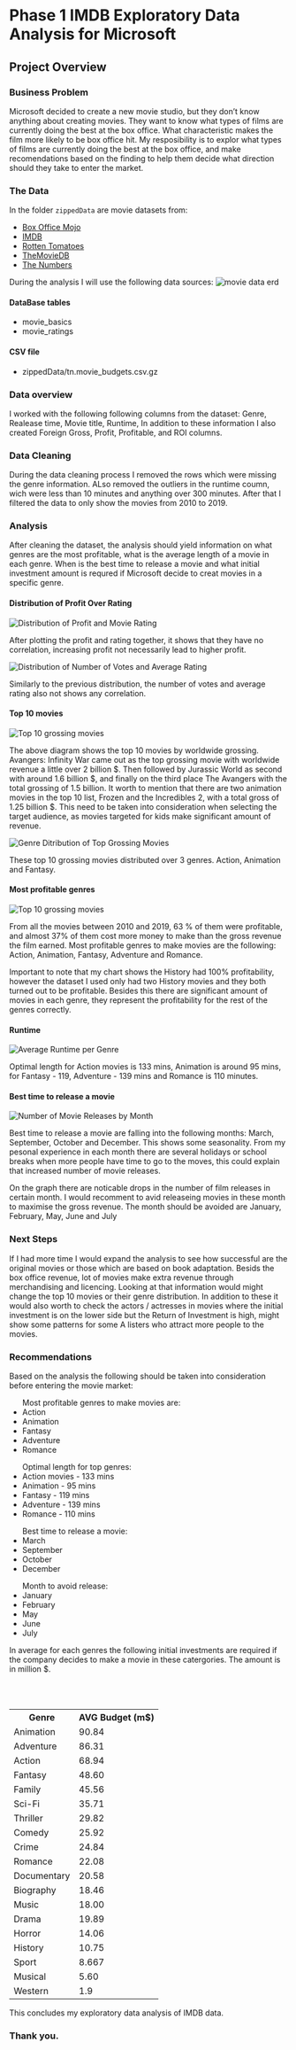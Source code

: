 # Phase 1 IMDB Exploratory Data Analysis for Microsoft


## Project Overview

### Business Problem

Microsoft decided to create a new movie studio, but they don’t know anything about creating movies. They want to know what types of films are currently doing the best at the box office.  What characteristic  makes the film more likely to be box office hit.
My resposibility is to explor what types of films are currently doing the best at the box office, and make recomendations based on the finding to help them decide what direction should they take to enter the market.

### The Data

In the folder `zippedData` are movie datasets from:

* [Box Office Mojo](https://www.boxofficemojo.com/)
* [IMDB](https://www.imdb.com/)
* [Rotten Tomatoes](https://www.rottentomatoes.com/)
* [TheMovieDB](https://www.themoviedb.org/)
* [The Numbers](https://www.the-numbers.com/)

During the analysis I will use the following data sources:
![movie data erd](https://raw.githubusercontent.com/learn-co-curriculum/dsc-phase-1-project-v2-4/master/movie_data_erd.jpeg)


#### DataBase tables
 - movie_basics
 - movie_ratings
 
#### CSV file
 - zippedData/tn.movie_budgets.csv.gz
 
### Data overview
I worked with the following following columns from the dataset:
Genre, Realease time, Movie title, Runtime, 
In addition to these information I also created Foreign Gross, Profit, Profitable, and ROI columns.

### Data Cleaning
During the data cleaning process I removed the rows which were missing the genre information.
ALso removed the outliers in the runtime coumn, wich were less than 10 minutes and anything over 300 minutes. After that I filtered the data to only show the movies from 2010 to 2019.

### Analysis

After cleaning the dataset, the analysis should yield information on what genres are the most profitable, what is the average length of a movie in each genre. When is the best time to release a movie and what initial investment amount is requred if Microsoft decide to creat movies in a specific genre.


#### Distribution of Profit Over Rating

![Distribution of Profit and Movie Rating](./img/profitperrating.png)

After plotting the profit and rating together, it shows that they have no correlation, increasing profit not necessarily lead to higher profit.

![Distribution of Number of Votes and Average Rating](./img/rating_vs_numvotes.png)

Similarly to the previous distribution, the number of votes and average rating also not shows any correlation.  

#### Top 10 movies

![Top 10 grossing movies](./img/top10movies.png)

The above diagram shows the top 10 movies by worldwide grossing.
Avangers: Infinity War came out as the top grossing movie with worldwide revenue a little over 2 billion $. Then followed by Jurassic World as second with around 1.6 billion $, and finally on the third place The Avangers with the total grossing of 1.5 billion.
It worth to mention that there are two animation movies in the top 10 list, Frozen and the Incredibles 2, with a total gross of 1.25 billion $. This need to be taken into consideration when selecting the target audience, as movies targeted for kids make significant amount of revenue.

![Genre Ditribution of Top Grossing Movies](./img/genres_for_top_10.png)

These top 10 grossing movies distributed over 3 genres. Action, Animation and Fantasy.


#### Most profitable genres

![Top 10 grossing movies](./img/profitability.png)

From all the movies between 2010 and 2019, 63 % of them were profitable, and almost 37% of them cost more money to make than the gross revenue the film earned.
Most profitable genres to make movies are the following: Action, Animation, Fantasy, Adventure and Romance. 

Important to note that my chart shows the History had 100% profitability, however the dataset I used only had two History movies and they both turned out to be profitable.
Besides this there are significant amount of movies in each genre, they represent the profitability for the rest of the genres correctly.


#### Runtime

![Average Runtime per Genre](./img/runtime.png)

Optimal length for Action movies is 133 mins, Animation is around 95 mins, for Fantasy - 119, Adventure - 139 mins and  Romance is 110 minutes.


#### Best time to release a movie

![Number of Movie Releases by Month](./img/numofrelease.png)


Best time to release a movie are falling into the following months: March, September, October and December. This shows some seasonality. From my pesonal experience in each month there are several holidays or school breaks when more people have time to go to the moves, this could explain that increased number of movie releases.

On the graph there are noticable drops in the number of film releases in certain month. I would recomment to avid releaseing movies in these month to maximise the gross revenue.
The month should be avoided are January, February, May, June and July


### Next Steps


If I had more time I would expand the analysis to see how successful are the original movies or those which are based on book adaptation.
Besids the box office revenue, lot of movies make extra revenue through merchandising and licencing. Looking at that information would might change the top 10 movies or their genre distribution. 
In addition to these it would also worth to check the actors / actresses in movies where the initial investment is on the lower side but the Return of Investment is high, might show some patterns for some A listers who attract more people to the movies.


### Recommendations


Based on the analysis the following should be taken into consideration before entering the movie market:

<ul>Most profitable genres to make movies are: 
     <li>Action</li>
     <li>Animation</li>
     <li>Fantasy</li>
     <li>Adventure</li>
     <li>Romance</li>
 </ul>

<ul>Optimal length for top genres:
    <li>Action movies - 133 mins </li>
    <li>Animation - 95 mins</li>
    <li>Fantasy - 119 mins</li>
    <li>Adventure - 139 mins</li>
    <li>Romance - 110 mins</li>
</ul>
<ul>Best time to release a movie:
    <li>March</li>
    <li>September</li>
    <li>October</li> 
    <li>December</li>
</ul>

<ul>Month to avoid release:
    <li>January</li>
    <li>February</li>
    <li>May</li> 
    <li>June</li>
    <li>July</li>
</ul>

In average for each genres the following initial investments are required if the company decides to make a movie in these catergories.
The amount is in million $.

<table>
  <tr>
    <th>Genre</th>
    <th>AVG Budget (m$)</th>
  </tr>
  <tr>
    <td>Animation</td>
    <td>90.84</td>
  </tr>
<tr>
    <td>Adventure</td>
    <td>86.31</td>
  </tr>
<tr>
    <td>Action</td>
    <td>68.94</td>
  </tr>
<tr>
    <td>Fantasy</td>
    <td>48.60</td>
  </tr>
<tr>
    <td>Family</td>
    <td>45.56</td>
  </tr>
<tr>
    <td>Sci-Fi</td>
    <td>35.71</td>
  </tr>
<tr>
    <td>Thriller</td>
    <td>29.82</td>
  </tr>
<tr>
    <td>Comedy</td>
    <td>25.92</td>
  </tr>
<tr>
    <td>Crime</td>
    <td>24.84</td>
  </tr>
<tr>
    <td>Romance</td>
    <td>22.08</td>
  </tr>
<tr>
    <td>Documentary</td>
    <td>20.58</td>
  </tr>
<tr>
    <td>Biography</td>
    <td>18.46</td>
  </tr>
<tr>
    <td>Music</td>
    <td>18.00</td>
  </tr>
<tr>
    <td>Drama</td>
    <td>19.89</td>
  </tr>
<tr>
    <td>Horror</td>
    <td>14.06</td>
  </tr>
<tr>
    <td>History</td>
    <td>10.75</td>
  </tr>
<tr>
    <td>Sport</td>
    <td>8.667</td>
  </tr>
<tr>
    <td>Musical</td>
    <td>5.60</td>
  </tr>
<tr>
    <td>Western</td>
    <td>1.9</td>
  </tr>

</table>


This concludes my exploratory data analysis of IMDB data.

### Thank you.
